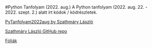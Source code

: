#Python Tanfolyam (2022. aug.)
A Python tanfolyam (2022. aug. 22. - 2022. szept. 2.) alatt írt kódok / kódrészletek.

[PyTanfolyam2022aug by Szathmáry László](https://arato.inf.unideb.hu/szathmary.laszlo/pmwiki/index.php?n=Acad.PyTanfolyam2022aug)

[Szathmáry László GitHub repo](https://github.com/jabbalaci/PythonTanfolyam2022aug)

[Fóliák](https://jabbalaci.github.io/teaching-assets/hun/python/foliak/index.html)